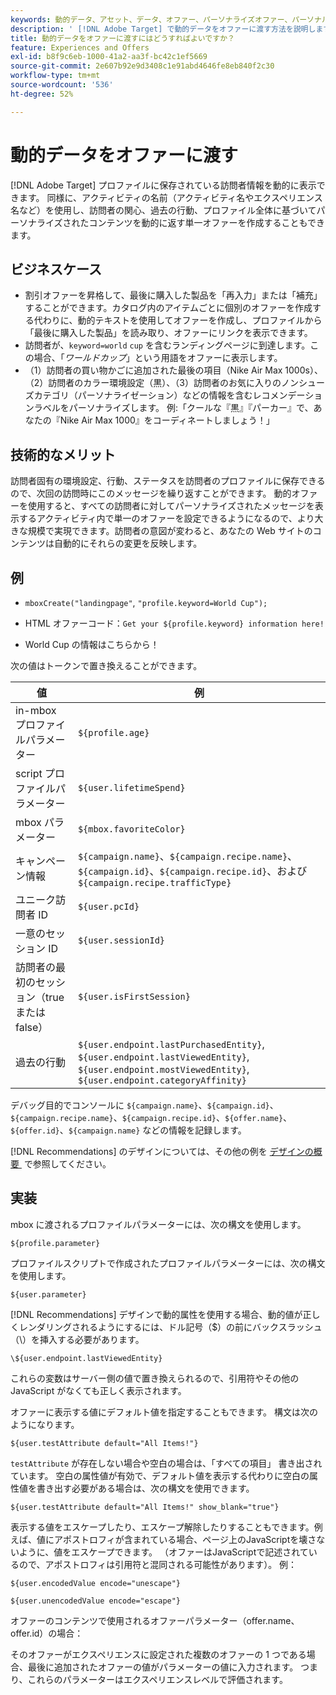 ```yaml
---
keywords: 動的データ、アセット、データ、オファー、パーソナライズオファー、パーソナルオファー、トークン置換
description: ' [!DNL Adobe Target] で動的データをオファーに渡す方法を説明します。'
title: 動的データをオファーに渡すにはどうすればよいですか？
feature: Experiences and Offers
exl-id: b8f9c6eb-1000-41a2-aa3f-bc42c1ef5669
source-git-commit: 2e607b92e9d3408c1e91abd4646fe8eb840f2c30
workflow-type: tm+mt
source-wordcount: '536'
ht-degree: 52%

---
```


# 動的データをオファーに渡す

[!DNL Adobe Target] プロファイルに保存されている訪問者情報を動的に表示できます。 同様に、アクティビティの名前（アクティビティ名やエクスペリエンス名など）を使用し、訪問者の関心、過去の行動、プロファイル全体に基づいてパーソナライズされたコンテンツを動的に返す単一オファーを作成することもできます。

## ビジネスケース

* 割引オファーを昇格して、最後に購入した製品を「再入力」または「補充」することができます。カタログ内のアイテムごとに個別のオファーを作成する代わりに、動的テキストを使用してオファーを作成し、プロファイルから「最後に購入した製品」を読み取り、オファーにリンクを表示できます。
* 訪問者が、`keyword=world` `cup` を含むランディングページに到達します。この場合、「*ワールドカップ*」という用語をオファーに表示します。
* （1）訪問者の買い物かごに追加された最後の項目（Nike Air Max 1000s）、（2）訪問者のカラー環境設定（黒）、（3）訪問者のお気に入りのノンシューズカテゴリ（パーソナライゼーション）などの情報を含むレコメンデーションラベルをパーソナライズします。 例:「クールな『黒』『パーカー』で、あなたの『Nike Air Max 1000』をコーディネートしましょう！」

## 技術的なメリット

訪問者固有の環境設定、行動、ステータスを訪問者のプロファイルに保存できるので、次回の訪問時にこのメッセージを繰り返すことができます。 動的オファーを使用すると、すべての訪問者に対してパーソナライズされたメッセージを表示するアクティビティ内で単一のオファーを設定できるようになるので、より大きな規模で実現できます。訪問者の意図が変わると、あなたの Web サイトのコンテンツは自動的にそれらの変更を反映します。

## 例

* `mboxCreate("landingpage"`, `"profile.keyword=World Cup");`

* HTML オファーコード：`Get your ${profile.keyword} information here!`
* World Cup の情報はこちらから！

次の値はトークンで置き換えることができます。

| 値 | 例 |
|--- |--- |
| in-mbox プロファイルパラメーター | `${profile.age}` |
| script プロファイルパラメーター | `${user.lifetimeSpend}` |
| mbox パラメーター | `${mbox.favoriteColor}` |
| キャンペーン情報 | `${campaign.name}`、`${campaign.recipe.name}`、`${campaign.id}`、`${campaign.recipe.id}`、および `${campaign.recipe.trafficType}` |
| ユニーク訪問者 ID | `${user.pcId}` |
| 一意のセッション ID | `${user.sessionId}` |
| 訪問者の最初のセッション（true または false） | `${user.isFirstSession}` |
| 過去の行動 | `${user.endpoint.lastPurchasedEntity}`, `${user.endpoint.lastViewedEntity}`, `${user.endpoint.mostViewedEntity}`, `${user.endpoint.categoryAffinity}` |

デバッグ目的でコンソールに `${campaign.name}`、`${campaign.id}`、`${campaign.recipe.name}`、`${campaign.recipe.id}`、`${offer.name}`、`${offer.id}`、`${campaign.name}` などの情報を記録します。

[!DNL Recommendations] のデザインについては、その他の例を [&#x200B; デザインの概要 &#x200B;](/help/main/c-recommendations/c-design-overview/design-overview.md) で参照してください。

## 実装

mbox に渡されるプロファイルパラメーターには、次の構文を使用します。

`${profile.parameter}`

プロファイルスクリプトで作成されたプロファイルパラメーターには、次の構文を使用します。

`${user.parameter}`

[!DNL Recommendations] デザインで動的属性を使用する場合、動的値が正しくレンダリングされるようにするには、ドル記号（$）の前にバックスラッシュ（\）を挿入する必要があります。

`\${user.endpoint.lastViewedEntity}`

これらの変数はサーバー側の値で置き換えられるので、引用符やその他の JavaScript がなくても正しく表示されます。

オファーに表示する値にデフォルト値を指定することもできます。 構文は次のようになります。

`${user.testAttribute default="All Items!"}`

`testAttribute` が存在しない場合や空白の場合は、「すべての項目」 書き出されています。 空白の属性値が有効で、デフォルト値を表示する代わりに空白の属性値を書き出す必要がある場合は、次の構文を使用できます。

`${user.testAttribute default="All Items!" show_blank="true"}`

表示する値をエスケープしたり、エスケープ解除したりすることもできます。例えば、値にアポストロフィが含まれている場合、ページ上のJavaScriptを壊さないように、値をエスケープできます。 （オファーはJavaScriptで記述されているので、アポストロフィは引用符と混同される可能性があります）。 例：

`${user.encodedValue encode="unescape"}`

`${user.unencodedValue encode="escape"}`

オファーのコンテンツで使用されるオファーパラメーター（offer.name、offer.id）の場合：

そのオファーがエクスペリエンスに設定された複数のオファーの 1 つである場合、最後に追加されたオファーの値がパラメーターの値に入力されます。 つまり、これらのパラメーターはエクスペリエンスレベルで評価されます。